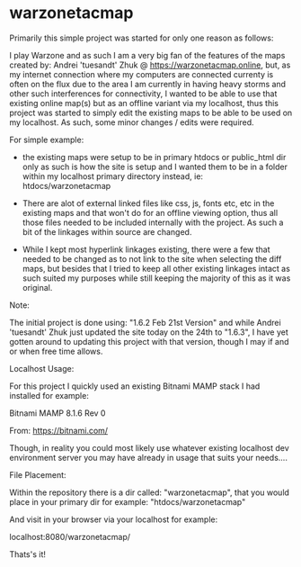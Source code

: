 # warzonetacmap


Primarily this simple project was started for only one reason as follows:

I play Warzone and as such I am a very big fan of the features of the maps created by: Andrei 'tuesandt' Zhuk @ https://warzonetacmap.online, but, as my internet connection where my computers are connected currenty is often on the flux due to the area I am currently in having heavy storms and other such interferences for connectivity, I wanted to be able to use that existing online map(s) but as an offline variant via my localhost, thus this project was started to simply edit the existing maps to be able to be used on my localhost. As such, some minor changes / edits  were required.

For simple example: 

- the existing maps were setup to be in primary htdocs or public_html dir only as such is how the site is setup and I wanted them to be in a folder within my localhost primary directory instead, ie: htdocs/warzonetacmap

- There are alot of external linked files like css, js, fonts etc, etc in the existing maps and that won't do for an offline viewing option, thus all those files needed to be included internally with the project. As such a bit of the linkages within source are changed.

- While I kept most hyperlink linkages existing, there were a few that needed to be changed as to not link to the site when selecting the diff maps, but besides that I tried to keep all other existing linkages intact as such suited my purposes while still keeping the majority of this as it was original.


Note: 

The initial project is done using: "1.6.2 Feb 21st Version" and while Andrei 'tuesandt' Zhuk just updated the site today on the 24th to "1.6.3", I have yet gotten around to updating this project with that version, though I may if and or when free time allows. 


Localhost Usage:


For this project I quickly used an existing Bitnami MAMP stack I had installed for example:

Bitnami MAMP 8.1.6 Rev 0

From: https://bitnami.com/

Though, in reality you could most likely use whatever existing localhost dev environment server you may have already in usage that suits your needs....


File Placement:


Within the repository there is a dir called: "warzonetacmap", that you would place in your primary dir for example: "htdocs/warzonetacmap"
 
And visit in your browser via your localhost for example:

localhost:8080/warzonetacmap/


Thats's it!

